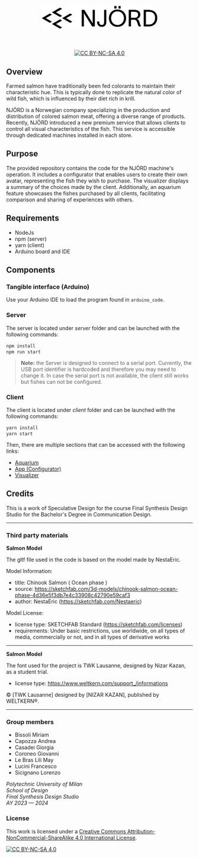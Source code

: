 <div align="center">

<div>

<img width="312" alt="NJÖRD" style="margin-bottom: 40px" src="./client/public/img/njord.svg">

</div>

[![CC BY-NC-SA 4.0][cc-by-nc-sa-shield]][cc-by-nc-sa]

</div>

## Overview

Farmed salmon have traditionally been fed colorants to maintain their characteristic hue. This is typically done to replicate the natural color of wild fish, which is influenced by their diet rich in krill.

NJÖRD is a Norwegian company specializing in the production and distribution of colored salmon meat, offering a diverse range of products. Recently, NJÖRD introduced a new premium service that allows clients to control all visual characteristics of the fish. This service is accessible through dedicated machines installed in each store.

## Purpose

The provided repository contains the code for the NJÖRD machine's operation. It includes a configurator that enables users to create their own avatar, representing the fish they wish to purchase. The visualizer displays a summary of the choices made by the client. Additionally, an aquarium feature showcases the fishes purchased by all clients, facilitating comparison and sharing of experiences with others.

## Requirements

- NodeJs
- npm (server)
- yarn (client)
- Arduino board and IDE

## Components

### Tangible interface (Arduino)

Use your Arduino IDE to load the program found in `arduino_code`.

### Server

The server is located under _server_ folder and can be launched with the following commands:

    npm install
    npm run start

> **Note:** the Server is designed to connect to a serial port. Currently, the USB port identifier is hardcoded and therefore you may need to change it. In case the serial port is not available, the client still works but fishes can not be configured.

### Client

The client is located under _client_ folder and can be launched with the following commands:

    yarn install
    yarn start

Then, there are multiple sections that can be accessed with the following links:

- [Aquarium](http://localhost:3000/)
- [App (Configurator)](http://localhost:3000/configurator)
- [Visualizer](http://localhost:3000/visualizer?h=212&s=82&l=50&t=2)

## Credits

This is a work of Speculative Design for the course Final Synthesis Design Studio for the Bachelor's Degree in Communication Design.

---

### Third party materials

**Salmon Model**

The gltf file used in the code is based on the model made by NestaEric.

Model Information:

- title: Chinook Salmon ( Ocean phase )
- source: https://sketchfab.com/3d-models/chinook-salmon-ocean-phase-4d36e5f3db7e4c33908c42790e59caf3
- author: NestaEric (https://sketchfab.com/Nestaeric)

Model License:

- license type: SKETCHFAB Standard (https://sketchfab.com/licenses)
- requirements: Under basic restrictions, use worldwide, on all types of media, commercially or not, and in all types of derivative works

---

**Salmon Model**

The font used for the project is TWK Lausanne, designed by Nizar Kazan, as a student trial.

- license type: https://www.weltkern.com/support_/informations

© [TWK Lausanne] designed by [NIZAR KAZAN], published by WELTKERN®.

---

### Group members

- Bissoli Miriam
- Capozza Andrea
- Casadei Giorgia
- Coroneo Giovanni
- Le Bras Lili May
- Lucini Francesco
- Sicignano Lorenzo

_Polytechnic University of Milan </br>
School of Design </br>
Final Synthesis Design Studio </br>
AY 2023 — 2024_

### License

This work is licensed under a
[Creative Commons Attribution-NonCommercial-ShareAlike 4.0 International License][cc-by-nc-sa].

[![CC BY-NC-SA 4.0][cc-by-nc-sa-image]][cc-by-nc-sa]

[cc-by-nc-sa]: http://creativecommons.org/licenses/by-nc-sa/4.0/
[cc-by-nc-sa-image]: https://licensebuttons.net/l/by-nc-sa/4.0/88x31.png
[cc-by-nc-sa-shield]: https://img.shields.io/badge/License-CC%20BY--NC--SA%204.0-lightgrey.svg
